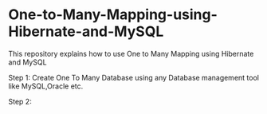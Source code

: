 # One-to-Many-Mapping-using-Hibernate-and-MySQL
This repository explains how to use One to Many Mapping using Hibernate and MySQL

Step 1:
Create One To Many Database using any Database management tool like MySQL,Oracle etc.

Step 2:
